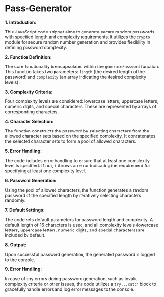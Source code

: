 # Pass-Generator

**1. Introduction:**

This JavaScript code snippet aims to generate secure random passwords with specified length and complexity requirements. It utilizes the `crypto` module for secure random number generation and provides flexibility in defining password complexity.

**2. Function Definition:**

The core functionality is encapsulated within the `generatePassword` function. This function takes two parameters: `length` (the desired length of the password) and `complexity` (an array indicating the desired complexity levels).

**3. Complexity Criteria:**

Four complexity levels are considered: lowercase letters, uppercase letters, numeric digits, and special characters. These are represented by arrays of corresponding characters.

**4. Character Selection:**

The function constructs the password by selecting characters from the allowed character sets based on the specified complexity. It concatenates the selected character sets to form a pool of allowed characters.

**5. Error Handling:**

The code includes error handling to ensure that at least one complexity level is specified. If not, it throws an error indicating the requirement for specifying at least one complexity level.

**6. Password Generation:**

Using the pool of allowed characters, the function generates a random password of the specified length by iteratively selecting characters randomly.

**7. Default Settings:**

The code sets default parameters for password length and complexity. A default length of 16 characters is used, and all complexity levels (lowercase letters, uppercase letters, numeric digits, and special characters) are included by default.

**8. Output:**

Upon successful password generation, the generated password is logged to the console.

**9. Error Handling:**

In case of any errors during password generation, such as invalid complexity criteria or other issues, the code utilizes a `try...catch` block to gracefully handle errors and log error messages to the console.
